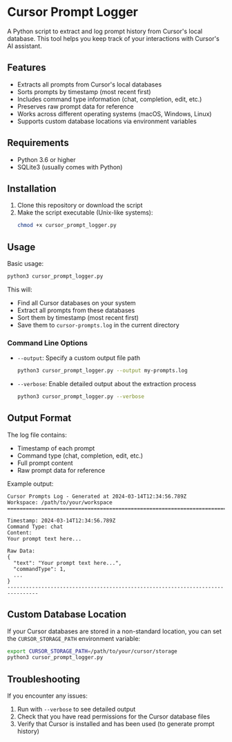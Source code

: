 # Cursor Prompt Logger

A Python script to extract and log prompt history from Cursor's local database. This tool helps you keep track of your interactions with Cursor's AI assistant.

## Features

- Extracts all prompts from Cursor's local databases
- Sorts prompts by timestamp (most recent first)
- Includes command type information (chat, completion, edit, etc.)
- Preserves raw prompt data for reference
- Works across different operating systems (macOS, Windows, Linux)
- Supports custom database locations via environment variables

## Requirements

- Python 3.6 or higher
- SQLite3 (usually comes with Python)

## Installation

1. Clone this repository or download the script
2. Make the script executable (Unix-like systems):
   ```bash
   chmod +x cursor_prompt_logger.py
   ```

## Usage

Basic usage:
```bash
python3 cursor_prompt_logger.py
```

This will:
- Find all Cursor databases on your system
- Extract all prompts from these databases
- Sort them by timestamp (most recent first)
- Save them to `cursor-prompts.log` in the current directory

### Command Line Options

- `--output`: Specify a custom output file path
  ```bash
  python3 cursor_prompt_logger.py --output my-prompts.log
  ```

- `--verbose`: Enable detailed output about the extraction process
  ```bash
  python3 cursor_prompt_logger.py --verbose
  ```

## Output Format

The log file contains:
- Timestamp of each prompt
- Command type (chat, completion, edit, etc.)
- Full prompt content
- Raw prompt data for reference

Example output:
```
Cursor Prompts Log - Generated at 2024-03-14T12:34:56.789Z
Workspace: /path/to/your/workspace
================================================================================

Timestamp: 2024-03-14T12:34:56.789Z
Command Type: chat
Content:
Your prompt text here...

Raw Data:
{
  "text": "Your prompt text here...",
  "commandType": 1,
  ...
}
--------------------------------------------------------------------------------
```

## Custom Database Location

If your Cursor databases are stored in a non-standard location, you can set the `CURSOR_STORAGE_PATH` environment variable:

```bash
export CURSOR_STORAGE_PATH=/path/to/your/cursor/storage
python3 cursor_prompt_logger.py
```

## Troubleshooting

If you encounter any issues:

1. Run with `--verbose` to see detailed output
2. Check that you have read permissions for the Cursor database files
3. Verify that Cursor is installed and has been used (to generate prompt history)
